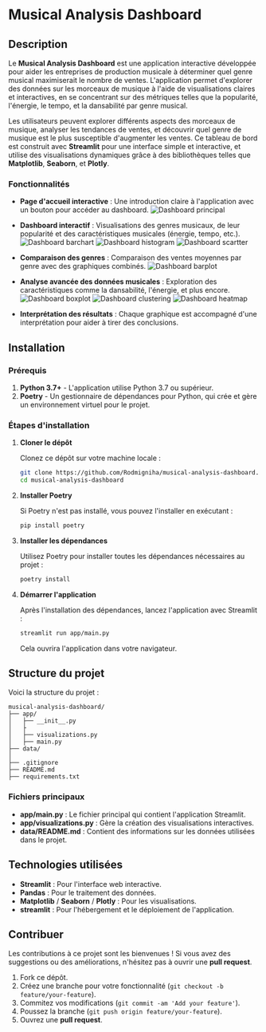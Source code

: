 # Musical Analysis Dashboard

## Description

Le **Musical Analysis Dashboard** est une application interactive développée pour aider les entreprises de production musicale à déterminer quel genre musical maximiserait le nombre de ventes. L'application permet d'explorer des données sur les morceaux de musique à l'aide de visualisations claires et interactives, en se concentrant sur des métriques telles que la popularité, l'énergie, le tempo, et la dansabilité par genre musical.

Les utilisateurs peuvent explorer différents aspects des morceaux de musique, analyser les tendances de ventes, et découvrir quel genre de musique est le plus susceptible d'augmenter les ventes. Ce tableau de bord est construit avec **Streamlit** pour une interface simple et interactive, et utilise des visualisations dynamiques grâce à des bibliothèques telles que **Matplotlib**, **Seaborn**, et **Plotly**.

### Fonctionnalités

- **Page d'accueil interactive** : Une introduction claire à l'application avec un bouton pour accéder au dashboard.
![Dashboard principal](data/creenshot_dashboard.PNG)

- **Dashboard interactif** : Visualisations des genres musicaux, de leur popularité et des caractéristiques musicales (énergie, tempo, etc.).
![Dashboard barchart](data/creenshot_barchart.PNG)
![Dashboard histogram](data/creenshot_hist.PNG)
![Dashboard scartter](data/creenshot_scartter.PNG)
- **Comparaison des genres** : Comparaison des ventes moyennes par genre avec des graphiques combinés.
![Dashboard barplot](data/creenshot_barplot.PNG)
- **Analyse avancée des données musicales** : Exploration des caractéristiques comme la dansabilité, l'énergie, et plus encore.
![Dashboard boxplot](data/creenshot_boxplot.PNG)
![Dashboard clustering](data/creenshot_clustering.PNG)
![Dashboard heatmap](data/creenshot_heatmap.PNG)
- **Interprétation des résultats** : Chaque graphique est accompagné d'une interprétation pour aider à tirer des conclusions.

## Installation

### Prérequis

1. **Python 3.7+** - L'application utilise Python 3.7 ou supérieur.
2. **Poetry** - Un gestionnaire de dépendances pour Python, qui crée et gère un environnement virtuel pour le projet.

### Étapes d'installation

1. **Cloner le dépôt**

   Clonez ce dépôt sur votre machine locale :

   ```bash
   git clone https://github.com/Rodmigniha/musical-analysis-dashboard.git
   cd musical-analysis-dashboard
   ```

2. **Installer Poetry**

   Si Poetry n'est pas installé, vous pouvez l'installer en exécutant :

   ```bash
   pip install poetry
   ```

3. **Installer les dépendances**

   Utilisez Poetry pour installer toutes les dépendances nécessaires au projet :

   ```bash
   poetry install
   ```

4. **Démarrer l'application**

   Après l'installation des dépendances, lancez l'application avec Streamlit :

   ```bash
   streamlit run app/main.py
   ```

   Cela ouvrira l'application dans votre navigateur.

## Structure du projet

Voici la structure du projet :

```
musical-analysis-dashboard/
├── app/
│   ├── __init__.py
│   ├
│   ├── visualizations.py
│   ├── main.py
├── data/
│   
├── .gitignore
├── README.md
├── requirements.txt
```

### Fichiers principaux

- **app/main.py** : Le fichier principal qui contient l'application Streamlit.
- **app/visualizations.py** : Gère la création des visualisations interactives.
- **data/README.md** : Contient des informations sur les données utilisées dans le projet.


## Technologies utilisées

- **Streamlit** : Pour l'interface web interactive.
- **Pandas** : Pour le traitement des données.
- **Matplotlib** / **Seaborn** / **Plotly** : Pour les visualisations.
- **streamlit** : Pour l'hébergement et le déploiement de l'application.

## Contribuer

Les contributions à ce projet sont les bienvenues ! Si vous avez des suggestions ou des améliorations, n'hésitez pas à ouvrir une **pull request**.

1. Fork ce dépôt.
2. Créez une branche pour votre fonctionnalité (`git checkout -b feature/your-feature`).
3. Commitez vos modifications (`git commit -am 'Add your feature'`).
4. Poussez la branche (`git push origin feature/your-feature`).
5. Ouvrez une **pull request**.
